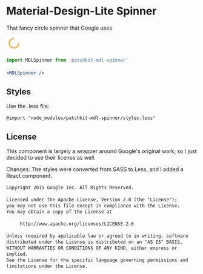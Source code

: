 # Material-Design-Lite Spinner

That fancy circle spinner that Google uses

![screenshot.png](screenshot.png)

```jsx
import MDLSpinner from 'patchkit-mdl-spinner'

<MDLSpinner />
```
## Styles

Use the .less file:

```less
@import "node_modules/patchkit-mdl-spinner/styles.less"
```

## License

This component is largely a wrapper around Google's original work, so I just decided to use their license as well.

Changes: The styles were converted from SASS to Less, and I added a React component.

```
Copyright 2015 Google Inc. All Rights Reserved.

Licensed under the Apache License, Version 2.0 (the "License");
you may not use this file except in compliance with the License.
You may obtain a copy of the License at

     http://www.apache.org/licenses/LICENSE-2.0

Unless required by applicable law or agreed to in writing, software
distributed under the License is distributed on an "AS IS" BASIS,
WITHOUT WARRANTIES OR CONDITIONS OF ANY KIND, either express or implied.
See the License for the specific language governing permissions and
limitations under the License.
```
